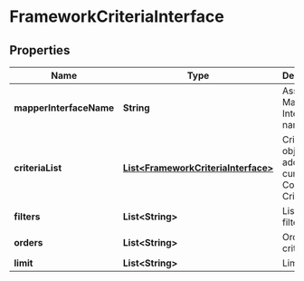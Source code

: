 
# FrameworkCriteriaInterface

## Properties
Name | Type | Description | Notes
------------ | ------------- | ------------- | -------------
**mapperInterfaceName** | **String** | Associated Mapper Interface name | 
**criteriaList** | [**List&lt;FrameworkCriteriaInterface&gt;**](FrameworkCriteriaInterface.md) | Criteria objects added to current Composite Criteria | 
**filters** | **List&lt;String&gt;** | List of filters | 
**orders** | **List&lt;String&gt;** | Ordering criteria | 
**limit** | **List&lt;String&gt;** | Limit | 



